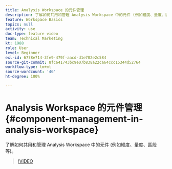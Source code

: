 ```yaml
---
title: Analysis Workspace 的元件管理
description: 了解如何共用和管理 Analysis Workspace 中的元件 (例如維度、量度、區段等)。
feature: Workspace Basics
topics: null
activity: use
doc-type: feature video
team: Technical Marketing
kt: 1988
role: User
level: Beginner
exl-id: 6778e714-3fe9-479f-aacd-d1e702e2c584
source-git-commit: 8fc641743bc9e07b838a22ca64ccc15344d52764
workflow-type: tm+mt
source-wordcount: '46'
ht-degree: 100%

---
```


# Analysis Workspace 的元件管理 {#component-management-in-analysis-workspace}

了解如何共用和管理 Analysis Workspace 中的元件 (例如維度、量度、區段等)。

>[!VIDEO](https://video.tv.adobe.com/v/24095/?quality=12&learn=on)
